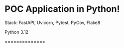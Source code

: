 POC Application in Python!
===========================
Stack: FastAPI, Uvicorn, Pytest, PyCov, Flake8

Python 3.12

==============